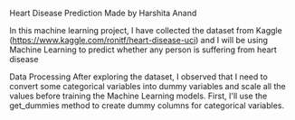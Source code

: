 Heart Disease Prediction
Made by Harshita Anand

In this machine learning project, I have collected the dataset from Kaggle (https://www.kaggle.com/ronitf/heart-disease-uci) and I will be using Machine Learning to predict whether any person is suffering from heart disease

Data Processing
After exploring the dataset, I observed that I need to convert some categorical variables into dummy variables and scale all the values before training the Machine Learning models. First, I'll use the get_dummies method to create dummy columns for categorical variables.
